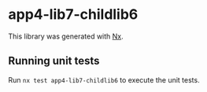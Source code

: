 # app4-lib7-childlib6

This library was generated with [Nx](https://nx.dev).

## Running unit tests

Run `nx test app4-lib7-childlib6` to execute the unit tests.
